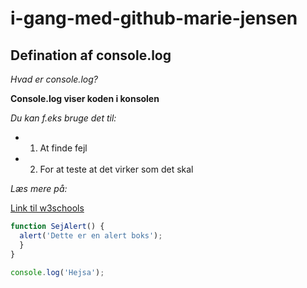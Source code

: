 # i-gang-med-github-marie-jensen
## Defination af console.log


_Hvad er console.log?_

**Console.log viser koden i konsolen**

*Du kan f.eks bruge det til:*
* 1. At finde fejl
* 2. For at teste at det virker som det skal

*Læs mere på:*
  

[Link til w3schools](http://w3schools.com)

```javascript
function SejAlert() {
  alert('Dette er en alert boks');
  }
}

console.log('Hejsa');
```